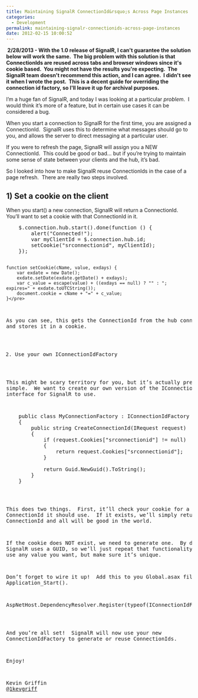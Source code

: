 ```yaml
---
title: Maintaining SignalR ConnectionId&rsquo;s Across Page Instances
categories:
  - Development
permalink: maintaining-signalr-connectionids-across-page-instances
date: 2012-02-15 10:00:52
---
```


<strong> 2/28/2013 - With the 1.0 release of SignalR, I can't guarantee the solution below will work the same.  The big problem with this solution is that ConnectionIds are reused across tabs and browser windows since it's cookie based.  You might not have the results you're expecting.  The SignalR team doesn't recommend this action, and I can agree.  I didn't see it when I wrote the post.  This is a decent guide for overriding the connection id factory, so I'll leave it up for archival purposes.</strong>

I’m a huge fan of SignalR, and today I was looking at a particular <em>problem</em>.  I would think it’s more of a feature, but in certain use cases it can be considered a bug.

When you start a connection to SignalR for the first time, you are assigned a ConnectionId.  SignalR uses this to determine what messages should go to you, and allows the server to direct messaging at a particular user.

If you were to refresh the page, SignalR will assign you a NEW ConnectionId.  This could be good or bad… but if you’re trying to maintain some sense of state between your clients and the hub, it’s bad.

So I looked into how to make SignalR reuse ConnectionIds in the case of a page refresh.  There are really two steps involved.
<h2>1) Set a cookie on the client</h2>
When you start() a new connection, SignalR will return a ConnectionId.  You’ll want to set a cookie with that ConnectionId in it.
<pre>    $.connection.hub.start().done(function () {
        alert("Connected!");
        var myClientId = $.connection.hub.id;
        setCookie("srconnectionid", myClientId);
    });

    function setCookie(cName, value, exdays) {
        var exdate = new Date();
        exdate.setDate(exdate.getDate() + exdays);
        var c_value = escape(value) + ((exdays == null) ? "" : "; expires=" + exdate.toUTCString());
        document.cookie = cName + "=" + c_value;
    }</pre>
As you can see, this gets the ConnectionId from the hub connection and stores it in a cookie.

2) Use your own IConnectionIdFactory

This might be scary territory for you, but it’s actually pretty simple.  We want to create our own version of the IConnectionIdFactory interface for SignalR to use.
<pre>    public class MyConnectionFactory : IConnectionIdFactory
    {
        public string CreateConnectionId(IRequest request)
        {
            if (request.Cookies["srconnectionid"] != null)
            {
                return request.Cookies["srconnectionid"];
            }

            return Guid.NewGuid().ToString();
        }
    }</pre>
This does two things.  First, it’ll check your cookie for a ConnectionId it should use.  If it exists, we’ll simply return that ConnectionId and all will be good in the world.

If the cookie does NOT exist, we need to generate one.  By default, SignalR uses a GUID, so we’ll just repeat that functionality.  You can use any value you want, but make sure it’s unique.

Don’t forget to wire it up!  Add this to you Global.asax file under Application_Start().
<pre>AspNetHost.DependencyResolver.Register(typeof(IConnectionIdFactory), () =&gt; new MyConnectionFactory());</pre>
And you’re all set!  SignalR will now use your new ConnectionIdFactory to generate or reuse ConnectionIds.

Enjoy!

Kevin Griffin
<a href="http://twitter.com/1kevgriff" target="_blank">@1kevgriff</a>